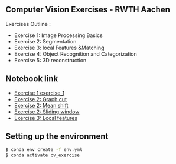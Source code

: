 ## Computer Vision Exercises - RWTH Aachen
Exercises Outline :
- Exercise 1: Image Processing Basics
- Exercise 2: Segmentation
- Exercise 3: local Features &Matching 
- Exercise 4: Object Recognition and Categorization
- Exercise 5: 3D reconstruction

## Notebook link
- [Exercise 1 exercise_1](./Exercise1/exercise_1.ipynb)
- [Exercise 2: Graph cut](./Exercise2/01_graph_cuts.ipynb)
- [Exercise 2: Mean shift](./Exercise2/02_mean_shift.ipynb)
- [Exercise 2: Sliding window](./Exercise2/03_sliding_window_detection.ipynb)
- [Exercise 3: Local features](./Exercise3/local_feature_matching.ipynb)

## Setting up the environment
```bash
$ conda env create -f env.yml
$ conda activate cv_exercise
```
